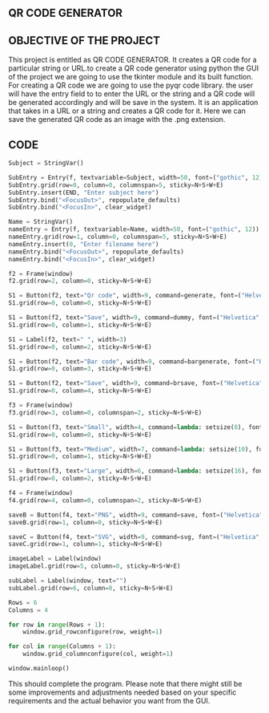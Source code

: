 ## QR CODE GENERATOR
## OBJECTIVE OF THE PROJECT
This project is entitled as QR CODE GENERATOR. It creates a QR code for a 
particular string or URL.to create a QR code generator using python the GUI of the 
project we are going to use the tkinter module and its built function. For creating a 
QR code we are going to use the pyqr code library. the user will have the entry field 
to to enter the URL or the string and a QR code will be generated accordingly and 
will be save in the system. It is an application that takes in a URL or a string and 
creates a QR code for it. Here we can save the generated QR code as an image with 
the .png extension.
## CODE


```python
Subject = StringVar()

SubEntry = Entry(f, textvariable=Subject, width=50, font=("gothic", 12))
SubEntry.grid(row=0, column=0, columnspan=5, sticky=N+S+W+E)
SubEntry.insert(END, "Enter subject here")
SubEntry.bind("<FocusOut>", repopulate_defaults)
SubEntry.bind("<FocusIn>", clear_widget)

Name = StringVar()
nameEntry = Entry(f, textvariable=Name, width=50, font=("gothic", 12))
nameEntry.grid(row=1, column=0, columnspan=5, sticky=N+S+W+E)
nameEntry.insert(0, "Enter filename here")
nameEntry.bind("<FocusOut>", repopulate_defaults)
nameEntry.bind("<FocusIn>", clear_widget)

f2 = Frame(window)
f2.grid(row=2, column=0, sticky=N+S+W+E)

S1 = Button(f2, text="Qr code", width=9, command=generate, font=("Helvetica", 12))
S1.grid(row=0, column=0, sticky=N+S+W+E)

S1 = Button(f2, text="Save", width=9, command=dummy, font=("Helvetica", 12))
S1.grid(row=0, column=1, sticky=N+S+W+E)

S1 = Label(f2, text=" ", width=3)
S1.grid(row=0, column=2, sticky=N+S+W+E)

S1 = Button(f2, text="Bar code", width=9, command=bargenerate, font=("Helvetica", 12))
S1.grid(row=0, column=3, sticky=N+S+W+E)

S1 = Button(f2, text="Save", width=9, command=brsave, font=("Helvetica", 12))
S1.grid(row=0, column=4, sticky=N+S+W+E)

f3 = Frame(window)
f3.grid(row=3, column=0, columnspan=2, sticky=N+S+W+E)

S1 = Button(f3, text="Small", width=4, command=lambda: setsize(8), font=("Helvetica", 12))
S1.grid(row=0, column=0, sticky=N+S+W+E)

S1 = Button(f3, text="Medium", width=7, command=lambda: setsize(10), font=("Helvetica", 12))
S1.grid(row=0, column=1, sticky=N+S+W+E)

S1 = Button(f3, text="Large", width=6, command=lambda: setsize(16), font=("Helvetica", 12))
S1.grid(row=0, column=2, sticky=N+S+W+E)

f4 = Frame(window)
f4.grid(row=4, column=0, columnspan=2, sticky=N+S+W+E)

saveB = Button(f4, text="PNG", width=9, command=save, font=("Helvetica", 12))
saveB.grid(row=1, column=0, sticky=N+S+W+E)

saveC = Button(f4, text="SVG", width=9, command=svg, font=("Helvetica", 12))
saveC.grid(row=1, column=1, sticky=N+S+W+E)

imageLabel = Label(window)
imageLabel.grid(row=5, column=0, sticky=N+S+W+E)

subLabel = Label(window, text="")
subLabel.grid(row=6, column=0, sticky=N+S+W+E)

Rows = 6
Columns = 4

for row in range(Rows + 1):
    window.grid_rowconfigure(row, weight=1)

for col in range(Columns + 1):
    window.grid_columnconfigure(col, weight=1)

window.mainloop()
```

This should complete the program. Please note that there might still be some improvements and adjustments needed based on your specific requirements and the actual behavior you want from the GUI.
